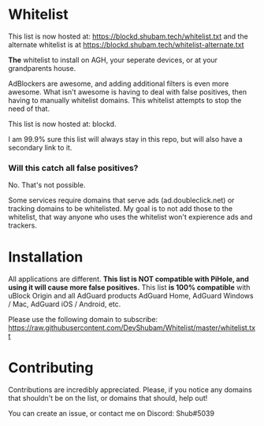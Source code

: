 # Whitelist

This list is now hosted at:
https://blockd.shubam.tech/whitelist.txt
and the alternate whitelist is at https://blockd.shubam.tech/whitelist-alternate.txt

**The** whitelist to install on AGH, your seperate devices, or at your grandparents house. 

AdBlockers are awesome, and adding additional filters is even more awesome. What isn't awesome is having to deal with false positives, then having to manually whitelist domains.
This whitelist attempts to stop the need of that.

This list is now hosted at:
blockd.

I am 99.9% sure this list will always stay in this repo, but will also have a secondary link to it. 

### Will this catch all false positives?

No. That's not possible.

Some services require domains that serve ads (ad.doubleclick.net) or tracking domains to be whitelisted. My goal is to not add those to the whitelist, that way anyone who uses the whitelist won't expierence ads and trackers.


# Installation

All applications are different. **This list is NOT compatible with PiHole, and using it will cause more false positives.** This list **is 100% compatible** with uBlock Origin and all AdGuard products AdGuard Home, AdGuard Windows / Mac, AdGuard iOS / Android, etc.

Please use the following domain to subscribe: https://raw.githubusercontent.com/DevShubam/Whitelist/master/whitelist.txt

# Contributing

Contributions are incredibly appreciated. Please, if you notice any domains that shouldn't be on the list, or domains that should, help out!

You can create an issue, or contact me on Discord: Shub#5039

